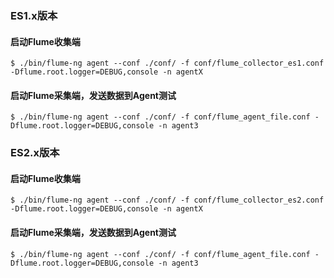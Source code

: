 ### ES1.x版本

#### 启动Flume收集端
```
$ ./bin/flume-ng agent --conf ./conf/ -f conf/flume_collector_es1.conf -Dflume.root.logger=DEBUG,console -n agentX
```

#### 启动Flume采集端，发送数据到Agent测试

```
$ ./bin/flume-ng agent --conf ./conf/ -f conf/flume_agent_file.conf -Dflume.root.logger=DEBUG,console -n agent3
```

### ES2.x版本

#### 启动Flume收集端
```
$ ./bin/flume-ng agent --conf ./conf/ -f conf/flume_collector_es2.conf -Dflume.root.logger=DEBUG,console -n agentX
```

#### 启动Flume采集端，发送数据到Agent测试

```
$ ./bin/flume-ng agent --conf ./conf/ -f conf/flume_agent_file.conf -Dflume.root.logger=DEBUG,console -n agent3
```